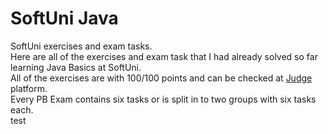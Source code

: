 # SoftUni Java<br>
SoftUni exercises and exam tasks.<br>
Here are all of the exercises and exam task that I had already solved so far learning Java Basics at SoftUni.<br>
All of the exercises are with 100/100 points and can be checked at <a href="https://judge.softuni.org/">Judge</a> platform.<br>
Every PB Exam contains six tasks or is split in to two groups with six tasks each.<br>
test
